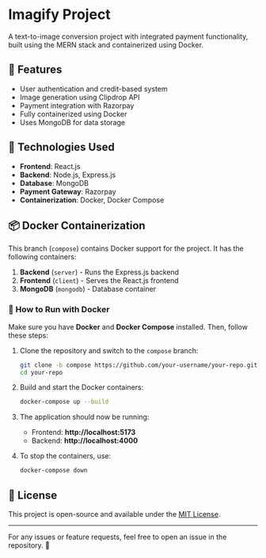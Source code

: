 # **Imagify  Project**  
A text-to-image conversion project with integrated payment functionality, built using the MERN stack and containerized using Docker.

## **📌 Features**
- User authentication and credit-based system  
- Image generation using Clipdrop API  
- Payment integration with Razorpay  
- Fully containerized using Docker  
- Uses MongoDB for data storage  

## **🚀 Technologies Used**
- **Frontend**: React.js  
- **Backend**: Node.js, Express.js  
- **Database**: MongoDB  
- **Payment Gateway**: Razorpay  
- **Containerization**: Docker, Docker Compose  

## **📦 Docker Containerization**
This branch (`compose`) contains Docker support for the project. It has the following containers:
1. **Backend** (`server`) - Runs the Express.js backend  
2. **Frontend** (`client`) - Serves the React.js frontend  
3. **MongoDB** (`mongodb`) - Database container  

### **🔧 How to Run with Docker**
Make sure you have **Docker** and **Docker Compose** installed. Then, follow these steps:

1. Clone the repository and switch to the `compose` branch:  
   ```sh
   git clone -b compose https://github.com/your-username/your-repo.git
   cd your-repo
   ```

2. Build and start the Docker containers:  
   ```sh
   docker-compose up --build
   ```

3. The application should now be running:
   - Frontend: **http://localhost:5173**
   - Backend: **http://localhost:4000**

4. To stop the containers, use:  
   ```sh
   docker-compose down
   ```

## **📜 License**
This project is open-source and available under the [MIT License](LICENSE).  

---

For any issues or feature requests, feel free to open an issue in the repository. 🚀
